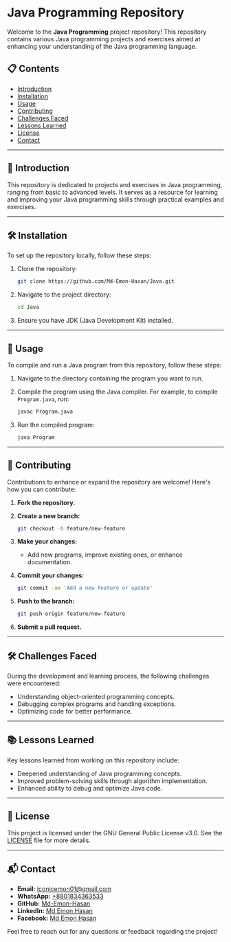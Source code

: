 # Java Programming Repository

Welcome to the **Java Programming** project repository! This repository contains various Java programming projects and exercises aimed at enhancing your understanding of the Java programming language.

## 📋 Contents

- [Introduction](#introduction)
- [Installation](#installation)
- [Usage](#usage)
- [Contributing](#contributing)
- [Challenges Faced](#challenges-faced)
- [Lessons Learned](#lessons-learned)
- [License](#license)
- [Contact](#contact)

---

## 📖 Introduction

This repository is dedicated to projects and exercises in Java programming, ranging from basic to advanced levels. It serves as a resource for learning and improving your Java programming skills through practical examples and exercises.

---

## 🛠️ Installation

To set up the repository locally, follow these steps:

1. Clone the repository:

   ```bash
   git clone https://github.com/Md-Emon-Hasan/Java.git
   ```

2. Navigate to the project directory:

   ```bash
   cd Java
   ```

3. Ensure you have JDK (Java Development Kit) installed.

---

## 🚀 Usage

To compile and run a Java program from this repository, follow these steps:

1. Navigate to the directory containing the program you want to run.

2. Compile the program using the Java compiler. For example, to compile `Program.java`, run:

   ```bash
   javac Program.java
   ```

3. Run the compiled program:

   ```bash
   java Program
   ```

---

## 🤝 Contributing

Contributions to enhance or expand the repository are welcome! Here's how you can contribute:

1. **Fork the repository.**
2. **Create a new branch:**

   ```bash
   git checkout -b feature/new-feature
   ```

3. **Make your changes:**

   - Add new programs, improve existing ones, or enhance documentation.

4. **Commit your changes:**

   ```bash
   git commit -am 'Add a new feature or update'
   ```

5. **Push to the branch:**

   ```bash
   git push origin feature/new-feature
   ```

6. **Submit a pull request.**

---

## 🛠️ Challenges Faced

During the development and learning process, the following challenges were encountered:

- Understanding object-oriented programming concepts.
- Debugging complex programs and handling exceptions.
- Optimizing code for better performance.

---

## 📚 Lessons Learned

Key lessons learned from working on this repository include:

- Deepened understanding of Java programming concepts.
- Improved problem-solving skills through algorithm implementation.
- Enhanced ability to debug and optimize Java code.

---

## 📄 License

This project is licensed under the GNU General Public License v3.0. See the [LICENSE](LICENSE) file for more details.

---

## 📬 Contact

- **Email:** [iconicemon01@gmail.com](mailto:iconicemon01@gmail.com)
- **WhatsApp:** [+8801834363533](https://wa.me/8801834363533)
- **GitHub:** [Md-Emon-Hasan](https://github.com/Md-Emon-Hasan)
- **LinkedIn:** [Md Emon Hasan](https://www.linkedin.com/in/md-emon-hasan)
- **Facebook:** [Md Emon Hasan](https://www.facebook.com/mdemon.hasan2001/)

Feel free to reach out for any questions or feedback regarding the project!
